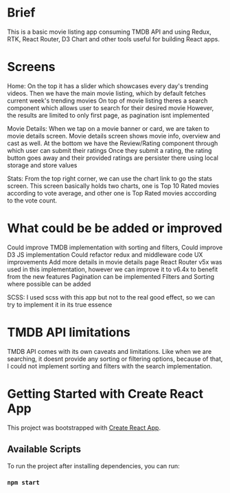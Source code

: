 # Brief
This is a basic movie listing app consuming TMDB API and using Redux, RTK, React Router, D3 Chart and other tools useful for building React apps. 

# Screens
Home: 
On the top it has a slider which showcases every day's trending videos.
Then we have the main movie listing, which by default fetches current week's trending movies
On top of movie listing theres a search component which allows user to search for their desired movie
However, the results are limited to only first page, as pagination isnt implemented

Movie Details:
When we tap on a movie banner or card, we are taken to movie details screen.
Movie details screen shows movie info, overview and cast as well.
At the bottom we have the Review/Rating component through which user can submit their ratings
Once they submit a rating, the rating button goes away and their provided ratings are persister there using local storage and store values


Stats:
From the top right corner, we can use the chart link to go the stats screen.
This screen basically holds two charts, one is Top 10 Rated movies according to vote average, and other one is Top Rated movies acccording to the vote count.

# What could be be added or improved
Could improve TMDB implementation with sorting and filters,
Could improve D3 JS implementation
Could refactor redux and middleware code
UX improvements
Add more details in movie details page
React Router v5x was used in this implementation, however we can improve it to v6.4x to benefit from the new features
Pagination can be implemented
Filters and Sorting where possible can be added

SCSS: I used scss with this app but not to the real good effect, so we can try to implement it in its true essence
# TMDB API limitations
TMDB API comes with its own caveats and limitations.
Like when we are searching, it doesnt provide any sorting or filtering options, because of that, I could not implement sorting and filters with the search implementation.

# Getting Started with Create React App

This project was bootstrapped with [Create React App](https://github.com/facebook/create-react-app).

## Available Scripts

To run the project after installing dependencies, you can run:

### `npm start`


